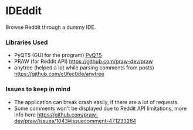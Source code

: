 # IDEddit
Browse Reddit through a dummy IDE.


### Libraries Used
  * PyQT5 (GUI for the program) [PyQT5]
  * PRAW (for Reddit API) https://github.com/praw-dev/praw
  * anytree (helped a lot while parsing comments from posts) https://github.com/c0fec0de/anytree
  
### Issues to keep in mind
  * The application can break crash easily, if there are a lot of requests. 
  * Some comments won't be displayed due to Reddit API limitations, more info here https://github.com/praw-dev/praw/issues/1043#issuecomment-471233284

[//]: #
   [PyQT5]: <https://github.com/baoboa/pyqt5>
